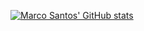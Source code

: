 [![Marco Santos' GitHub stats](https://github-readme-stats.vercel.app/api?username=santosmarco?show=reviews,discussions_started,discussions_answered,prs_merged,prs_merged_percentage&show_icons=true&theme=dracula)](https://github.com/santosmarco/github-readme-stats)
